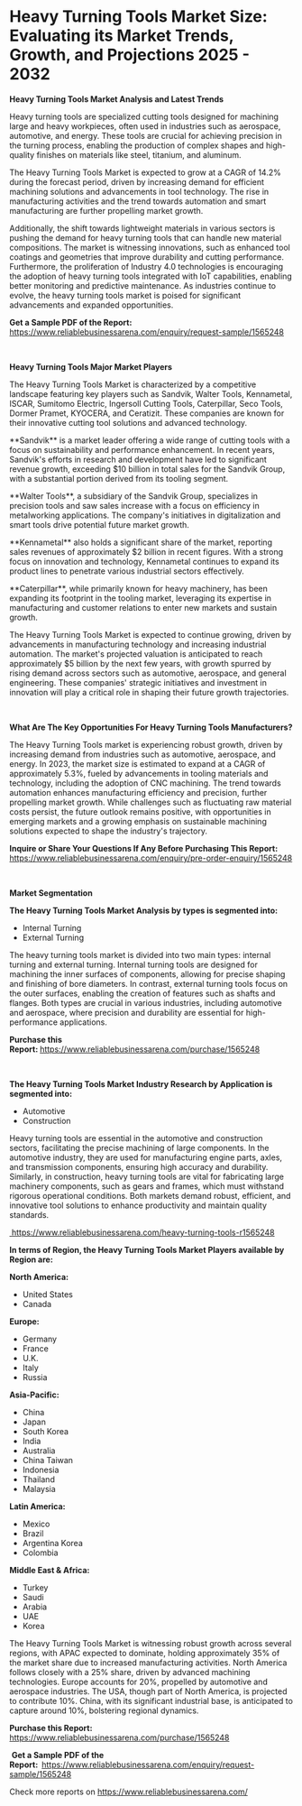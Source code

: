 <p><h1>Heavy Turning Tools Market Size: Evaluating its Market Trends, Growth, and Projections 2025 - 2032</h1></p><p><strong>Heavy Turning Tools Market Analysis and Latest Trends</strong></p>
<p><p>Heavy turning tools are specialized cutting tools designed for machining large and heavy workpieces, often used in industries such as aerospace, automotive, and energy. These tools are crucial for achieving precision in the turning process, enabling the production of complex shapes and high-quality finishes on materials like steel, titanium, and aluminum.</p><p>The Heavy Turning Tools Market is expected to grow at a CAGR of 14.2% during the forecast period, driven by increasing demand for efficient machining solutions and advancements in tool technology. The rise in manufacturing activities and the trend towards automation and smart manufacturing are further propelling market growth. </p><p>Additionally, the shift towards lightweight materials in various sectors is pushing the demand for heavy turning tools that can handle new material compositions. The market is witnessing innovations, such as enhanced tool coatings and geometries that improve durability and cutting performance. Furthermore, the proliferation of Industry 4.0 technologies is encouraging the adoption of heavy turning tools integrated with IoT capabilities, enabling better monitoring and predictive maintenance. As industries continue to evolve, the heavy turning tools market is poised for significant advancements and expanded opportunities.</p></p>
<p><strong>Get a Sample PDF of the Report:&nbsp;</strong> <a href="https://www.reliablebusinessarena.com/enquiry/request-sample/1565248?utm_campaign=2110&utm_medium=2&utm_source=Github&utm_content=ia&utm_term=16022025&utm_id=heavy-turning-tools">https://www.reliablebusinessarena.com/enquiry/request-sample/1565248</a></p>
<p>&nbsp;</p>
<p><strong>Heavy Turning Tools Major Market Players</strong></p>
<p><p>The Heavy Turning Tools Market is characterized by a competitive landscape featuring key players such as Sandvik, Walter Tools, Kennametal, ISCAR, Sumitomo Electric, Ingersoll Cutting Tools, Caterpillar, Seco Tools, Dormer Pramet, KYOCERA, and Ceratizit. These companies are known for their innovative cutting tool solutions and advanced technology.</p><p>**Sandvik** is a market leader offering a wide range of cutting tools with a focus on sustainability and performance enhancement. In recent years, Sandvik's efforts in research and development have led to significant revenue growth, exceeding $10 billion in total sales for the Sandvik Group, with a substantial portion derived from its tooling segment. </p><p>**Walter Tools**, a subsidiary of the Sandvik Group, specializes in precision tools and saw sales increase with a focus on efficiency in metalworking applications. The company's initiatives in digitalization and smart tools drive potential future market growth.</p><p>**Kennametal** also holds a significant share of the market, reporting sales revenues of approximately $2 billion in recent figures. With a strong focus on innovation and technology, Kennametal continues to expand its product lines to penetrate various industrial sectors effectively.</p><p>**Caterpillar**, while primarily known for heavy machinery, has been expanding its footprint in the tooling market, leveraging its expertise in manufacturing and customer relations to enter new markets and sustain growth. </p><p>The Heavy Turning Tools Market is expected to continue growing, driven by advancements in manufacturing technology and increasing industrial automation. The market's projected valuation is anticipated to reach approximately $5 billion by the next few years, with growth spurred by rising demand across sectors such as automotive, aerospace, and general engineering. These companies' strategic initiatives and investment in innovation will play a critical role in shaping their future growth trajectories.</p></p>
<p>&nbsp;</p>
<p><strong>What Are The Key Opportunities For Heavy Turning Tools Manufacturers?</strong></p>
<p><p>The Heavy Turning Tools market is experiencing robust growth, driven by increasing demand from industries such as automotive, aerospace, and energy. In 2023, the market size is estimated to expand at a CAGR of approximately 5.3%, fueled by advancements in tooling materials and technology, including the adoption of CNC machining. The trend towards automation enhances manufacturing efficiency and precision, further propelling market growth. While challenges such as fluctuating raw material costs persist, the future outlook remains positive, with opportunities in emerging markets and a growing emphasis on sustainable machining solutions expected to shape the industry's trajectory.</p></p>
<p><strong>Inquire or Share Your Questions If Any Before Purchasing This Report:</strong> <a href="https://www.reliablebusinessarena.com/enquiry/pre-order-enquiry/1565248?utm_campaign=2110&utm_medium=2&utm_source=Github&utm_content=ia&utm_term=16022025&utm_id=heavy-turning-tools">https://www.reliablebusinessarena.com/enquiry/pre-order-enquiry/1565248</a></p>
<p>&nbsp;</p>
<p><strong>Market Segmentation</strong></p>
<p><strong>The Heavy Turning Tools Market Analysis by types is segmented into:</strong></p>
<p><ul><li>Internal Turning</li><li>External Turning</li></ul></p>
<p><p>The heavy turning tools market is divided into two main types: internal turning and external turning. Internal turning tools are designed for machining the inner surfaces of components, allowing for precise shaping and finishing of bore diameters. In contrast, external turning tools focus on the outer surfaces, enabling the creation of features such as shafts and flanges. Both types are crucial in various industries, including automotive and aerospace, where precision and durability are essential for high-performance applications.</p></p>
<p><strong>Purchase this Report:&nbsp;</strong><a href="https://www.reliablebusinessarena.com/purchase/1565248?utm_campaign=2110&utm_medium=2&utm_source=Github&utm_content=ia&utm_term=16022025&utm_id=heavy-turning-tools">https://www.reliablebusinessarena.com/purchase/1565248</a></p>
<p>&nbsp;</p>
<p><strong>The Heavy Turning Tools Market Industry Research by Application is segmented into:</strong></p>
<p><ul><li>Automotive</li><li>Construction</li></ul></p>
<p><p>Heavy turning tools are essential in the automotive and construction sectors, facilitating the precise machining of large components. In the automotive industry, they are used for manufacturing engine parts, axles, and transmission components, ensuring high accuracy and durability. Similarly, in construction, heavy turning tools are vital for fabricating large machinery components, such as gears and frames, which must withstand rigorous operational conditions. Both markets demand robust, efficient, and innovative tool solutions to enhance productivity and maintain quality standards.</p></p>
<p><a href="https://www.reliablebusinessarena.com/heavy-turning-tools-r1565248?utm_campaign=2110&utm_medium=2&utm_source=Github&utm_content=ia&utm_term=16022025&utm_id=heavy-turning-tools">&nbsp;https://www.reliablebusinessarena.com/heavy-turning-tools-r1565248</a></p>
<p><strong>In terms of Region, the Heavy Turning Tools Market Players available by Region are:</strong></p>
<p>
    <p> <strong> North America: </strong>
        <ul>
            <li>United States</li>
            <li>Canada</li>
        </ul>
        </p> 
    <p> <strong> Europe: </strong>
        <ul>
            <li>Germany</li>
            <li>France</li>
            <li>U.K.</li>
            <li>Italy</li>
            <li>Russia</li>
        </ul>
        </p> 
    <p> <strong> Asia-Pacific: </strong>
        <ul>
            <li>China</li>
            <li>Japan</li>
            <li>South Korea</li>
            <li>India</li>
            <li>Australia</li>
            <li>China Taiwan</li>
            <li>Indonesia</li>
            <li>Thailand</li>
            <li>Malaysia</li>
        </ul>
        </p> 
    <p> <strong> Latin America: </strong>
        <ul>
            <li>Mexico</li>
            <li>Brazil</li>
            <li>Argentina Korea</li>
            <li>Colombia</li>
        </ul>
        </p> 
    <p> <strong> Middle East & Africa: </strong>
        <ul>
            <li>Turkey</li>
            <li>Saudi</li>
            <li>Arabia</li>
            <li>UAE</li>
            <li>Korea</li>
        </ul>
    </p>
    </p>
<p><p>The Heavy Turning Tools Market is witnessing robust growth across several regions, with APAC expected to dominate, holding approximately 35% of the market share due to increased manufacturing activities. North America follows closely with a 25% share, driven by advanced machining technologies. Europe accounts for 20%, propelled by automotive and aerospace industries. The USA, though part of North America, is projected to contribute 10%. China, with its significant industrial base, is anticipated to capture around 10%, bolstering regional dynamics.</p></p>
<p><strong>Purchase this Report: </strong><a href="https://www.reliablebusinessarena.com/purchase/1565248?utm_campaign=2110&utm_medium=2&utm_source=Github&utm_content=ia&utm_term=16022025&utm_id=heavy-turning-tools">https://www.reliablebusinessarena.com/purchase/1565248</a></p>
<p>&nbsp;<strong>Get a Sample PDF of the Report:&nbsp;&nbsp;</strong><a href="https://www.reliablebusinessarena.com/enquiry/request-sample/1565248?utm_campaign=2110&utm_medium=2&utm_source=Github&utm_content=ia&utm_term=16022025&utm_id=heavy-turning-tools">https://www.reliablebusinessarena.com/enquiry/request-sample/1565248</a></p>
<p><strong></strong></p>
<p>Check more reports on <a href="https://www.reliablebusinessarena.com/?utm_campaign=2110&utm_medium=2&utm_source=Github&utm_content=ia&utm_term=16022025&utm_id=heavy-turning-tools">https://www.reliablebusinessarena.com/</a></p>